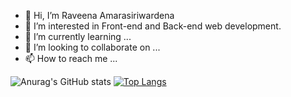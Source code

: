 - 👋 Hi, I’m Raveena Amarasiriwardena
- 👀 I’m interested in Front-end and Back-end web development.
- 🌱 I’m currently learning ...
- 💞️ I’m looking to collaborate on ...
- 📫 How to reach me ...


![Anurag's GitHub stats](https://github-readme-stats.vercel.app/api?username=raveena69&show_icons=true) 
[![Top Langs](https://github-readme-stats.vercel.app/api/top-langs/?username=raveena69&layout=compact)](https://github.com/anuraghazra/github-readme-stats)


<!-- ![Anurag's GitHub stats](https://github-readme-stats.vercel.app/api?username=raveena69&show_icons=true&theme=cobalt) -->
<!-- tokyonight, onedark, cobalt, dracula -->

<!---
raveena69/raveena69 is a ✨ special ✨ repository because its `README.md` (this file) appears on your GitHub profile.
You can click the Preview link to take a look at your changes.
--->
